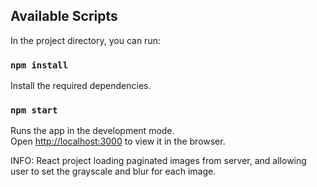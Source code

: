 

## Available Scripts

In the project directory, you can run:

### `npm install`
Install the required dependencies.

### `npm start`

Runs the app in the development mode.\
Open [http://localhost:3000](http://localhost:3000) to view it in the browser.


INFO:
React project loading paginated images from server, and allowing user to set the grayscale and blur for each image.
